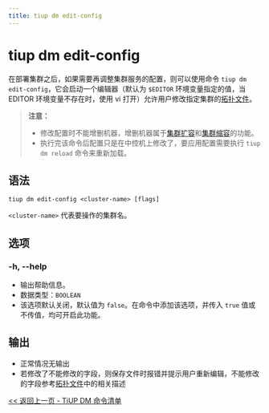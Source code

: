 ```yaml
---
title: tiup dm edit-config
---
```


# tiup dm edit-config

在部署集群之后，如果需要再调整集群服务的配置，则可以使用命令 `tiup dm edit-config`，它会启动一个编辑器（默认为 `$EDITOR` 环境变量指定的值，当 EDITOR 环境变量不存在时，使用 vi 打开）允许用户修改指定集群的[拓扑文件](/tiup/tiup-dm-topology-reference.md)。

> **注意：**
>
> + 修改配置时不能增删机器，增删机器属于[集群扩容](/tiup/tiup-component-dm-scale-out.md)和[集群缩容](/tiup/tiup-component-dm-scale-in.md)的功能。
> + 执行完该命令后配置只是在中控机上修改了，要应用配置需要执行 `tiup dm reload` 命令来重新加载。

## 语法

```shell
tiup dm edit-config <cluster-name> [flags]
```

`<cluster-name>` 代表要操作的集群名。

## 选项

### -h, --help

- 输出帮助信息。
- 数据类型：`BOOLEAN`
- 该选项默认关闭，默认值为 `false`。在命令中添加该选项，并传入 `true` 值或不传值，均可开启此功能。

## 输出

- 正常情况无输出
- 若修改了不能修改的字段，则保存文件时报错并提示用户重新编辑，不能修改的字段参考[拓扑文件](/tiup/tiup-dm-topology-reference.md)中的相关描述

[<< 返回上一页 - TiUP DM 命令清单](/tiup/tiup-component-dm.md#命令清单)